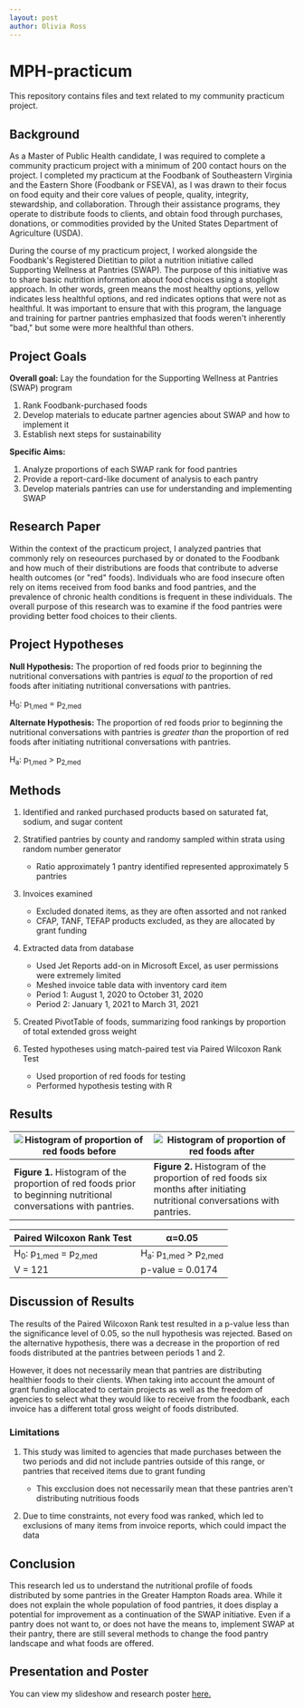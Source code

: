 ```yaml
---
layout: post
author: Olivia Ross
---
```


# MPH-practicum
This repository contains files and text related to my community practicum project. 

## Background
As a Master of Public Health candidate, I was required to complete a community practicum project with a minimum of 200 contact hours on the project. I completed my practicum at the Foodbank of Southeastern Virginia and the Eastern Shore (Foodbank or FSEVA), as I was drawn to their focus on food equity and their core values of people, quality, integrity, stewardship, and collaboration. Through their assistance programs, they operate to distribute foods to clients, and obtain food through purchases, donations, or commodities provided by the United States Department of Agriculture (USDA). 

During the course of my practicum project, I worked alongside the Foodbank's Registered Dietitian to pilot a nutrition initiative called Supporting Wellness at Pantries (SWAP). The purpose of this initiative was to share basic nutrition information about food choices using a stoplight approach. In other words, green means the most healthy options, yellow indicates less healthful options, and red indicates options that were not as healthful. It was important to ensure that with this program, the language and training for partner pantries emphasized that foods weren't inherently "bad," but some were more healthful than others. 

## Project Goals
**Overall goal:** Lay the foundation for the Supporting Wellness at Pantries (SWAP) program
1. Rank Foodbank-purchased foods
2. Develop materials to educate partner agencies about SWAP and how to implement it
3. Establish next steps for sustainability

**Specific Aims:**
1. Analyze proportions of each SWAP rank for food pantries
2. Provide a report-card-like document of analysis to each pantry
3. Develop materials pantries can use for understanding and implementing SWAP 

## Research Paper
Within the context of the practicum project, I analyzed pantries that commonly rely on reseources purchased by or donated to the Foodbank and how much of their distributions are foods that contribute to adverse health outcomes (or "red" foods). Individuals who are food insecure often rely on items received from food banks and food pantries, and the prevalence of chronic health conditions is frequent in these individuals. The overall purpose of this research was to examine if the food pantries were providing better food choices to their clients. 

## Project Hypotheses
**Null Hypothesis:** The proportion of red foods prior to beginning the nutritional conversations with pantries is *equal to* the proportion of red foods after initiating nutritional conversations with pantries. 

  H<sub>0</sub>: p<sub>1,med</sub> = p<sub>2,med</sub>

**Alternate Hypothesis:** The proportion of red foods prior to beginning the nutritional conversations with pantries is *greater than* the proportion of red foods after initiating nutritional conversations with pantries.

  H<sub>a</sub>: p<sub>1,med</sub> > p<sub>2,med</sub>

## Methods
1. Identified and ranked purchased products based on saturated fat, sodium, and sugar content
   
2. Stratified pantries by county and randomy sampled within strata using random number generator
   - Ratio approximately 1 pantry identified represented approximately 5 pantries
         
3. Invoices examined
   - Excluded donated items, as they are often assorted and not ranked
   - CFAP, TANF, TEFAP products excluded, as they are allocated by grant funding

4. Extracted data from database
   - Used Jet Reports add-on in Microsoft Excel, as user permissions were extremely limited
   - Meshed invoice table data with inventory card item
   - Period 1: August 1, 2020 to October 31, 2020
   - Period 2: January 1, 2021 to March 31, 2021
  
5. Created PivotTable of foods, summarizing food rankings by proportion of total extended gross weight
   
6. Tested hypotheses using match-paired test via Paired Wilcoxon Rank Test
   - Used proportion of red foods for testing
   - Performed hypothesis testing with R

## Results

|![Histogram of proportion of red foods before](https://github.com/liv4data/portfolio/blob/025c4376c3b3069619fc85d047cb0a8b9f43744d/assets/images/favicon/results_pantries_before.png)|![Histogram of proportion of red foods after](https://github.com/liv4data/portfolio/blob/025c4376c3b3069619fc85d047cb0a8b9f43744d/assets/images/favicon/results_pantries_after.png)|
|---|---|
|**Figure 1.** Histogram of the proportion of red foods prior to beginning nutritional conversations with pantries.|**Figure 2.** Histogram of the proportion of red foods six months after initiating nutritional conversations with pantries.|


|Paired Wilcoxon Rank Test| α=0.05 |
|---|---|
| H<sub>0</sub>: p<sub>1,med</sub> = p<sub>2,med</sub> |  H<sub>a</sub>: p<sub>1,med</sub> > p<sub>2,med</sub> |
| V = 121 | p-value = 0.0174 |

## Discussion of Results
The results of the Paired Wilcoxon Rank test resulted in a p-value less than the significance level of 0.05, so the null hypothesis was rejected. Based on the alternative hypothesis, there was a decrease in the proportion of red foods distributed at the pantries between periods 1 and 2. 

However, it does not necessarily mean that pantries are distributing healthier foods to their clients. When taking into account the amount of grant funding allocated to certain projects as well as the freedom of agencies to select what they would like to receive from the foodbank, each invoice has a different total gross weight of foods distributed. 

### Limitations
1. This study was limited to agencies that made purchases between the two periods and did not include pantries outside of this range, or pantries that received items due to grant funding
   - This excclusion does not necessarily mean that these pantries aren't distributing nutritious foods

2. Due to time constraints, not every food was ranked, which led to exclusions of many items from invoice reports, which could impact the data

## Conclusion
This research led us to understand the nutritional profile of foods distributed by some pantries in the Greater Hampton Roads area. While it does not explain the whole population of food pantries, it does display a potential for improvement as a continuation of the SWAP initiative. Even if a pantry does not want to, or does not have the means to, implement SWAP at their pantry, there are still several methods to change the food pantry landscape and what foods are offered. 


## Presentation and Poster
You can view my slideshow and research poster [here.](https://github.com/liv4data/mph-practicum/blob/0eb1770a582647943260d2448cd6194f0d853482/Ross-Olivia-Practicum-Presentation.pdf)
